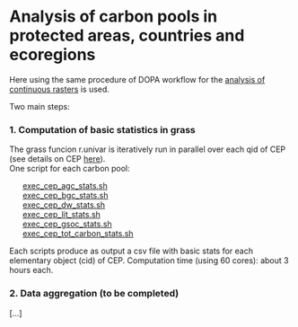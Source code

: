 # Analysis of carbon pools in protected areas, countries and ecoregions  

Here using the same procedure of DOPA workflow for the [analysis of continuous rasters](https://github.com/giacomo-gcad/dopa_workflow/tree/master/cep_analysis#CONTINUOUS_RASTERS) is used.  

Two main steps:  

### 1. Computation of basic statistics in grass  

The grass funcion r.univar is iteratively run in parallel over each qid of CEP (see details on CEP [here](https://andreamandrici.github.io/dopa_workflow/flattening/)).  
One script for each carbon pool:  

&nbsp;&nbsp;&nbsp;&nbsp;&nbsp;&nbsp;[exec_cep_agc_stats.sh](./exec_cep_agc_stats.sh)  
&nbsp;&nbsp;&nbsp;&nbsp;&nbsp;&nbsp;[exec_cep_bgc_stats.sh](./exec_cep_bgc_stats.sh)  
&nbsp;&nbsp;&nbsp;&nbsp;&nbsp;&nbsp;[exec_cep_dw_stats.sh](./exec_cep_dw_stats.sh)  
&nbsp;&nbsp;&nbsp;&nbsp;&nbsp;&nbsp;[exec_cep_lit_stats.sh](./exec_cep_lit_stats.sh)  
&nbsp;&nbsp;&nbsp;&nbsp;&nbsp;&nbsp;[exec_cep_gsoc_stats.sh](./exec_cep_gsoc_stats.sh)  
&nbsp;&nbsp;&nbsp;&nbsp;&nbsp;&nbsp;[exec_cep_tot_carbon_stats.sh](./exec_cep_tot_carbon_stats.sh)  

Each scripts produce as output a csv file with basic stats for each elementary object (cid) of CEP.
Computation time (using 60 cores): about 3 hours each.  


### 2. Data aggregation (to be completed)  

[...]

